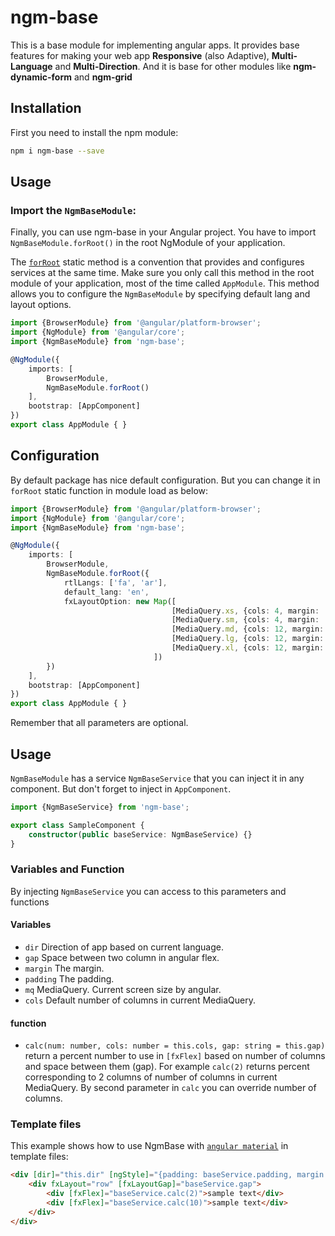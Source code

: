 # ngm-base
This is a base module for implementing angular apps.
It provides base features for making your web app **Responsive** (also Adaptive), **Multi-Language** and **Multi-Direction**.
And it is base for other modules like **ngm-dynamic-form** and **ngm-grid**

## Installation
First you need to install the npm module:
```sh
npm i ngm-base --save
```
## Usage
### Import the `NgmBaseModule`:
Finally, you can use ngm-base in your Angular project. You have to import `NgmBaseModule.forRoot()` in the root NgModule of your application.

The [`forRoot`](https://angular.io/api/router/RouterModule#forroot) static method is a convention that provides and configures services at the same time.
Make sure you only call this method in the root module of your application, most of the time called `AppModule`.
This method allows you to configure the `NgmBaseModule` by specifying default lang and layout options.

```ts
import {BrowserModule} from '@angular/platform-browser';
import {NgModule} from '@angular/core';
import {NgmBaseModule} from 'ngm-base';

@NgModule({
    imports: [
        BrowserModule,
        NgmBaseModule.forRoot()
    ],
    bootstrap: [AppComponent]
})
export class AppModule { }
```
## Configuration
By default package has nice default configuration. But you can change it in `forRoot` static function in module load as below:
```ts
import {BrowserModule} from '@angular/platform-browser';
import {NgModule} from '@angular/core';
import {NgmBaseModule} from 'ngm-base';

@NgModule({
    imports: [
        BrowserModule,
        NgmBaseModule.forRoot({
            rtlLangs: ['fa', 'ar'],
            default_lang: 'en',
            fxLayoutOption: new Map([
                                    [MediaQuery.xs, {cols: 4, margin: '5.6%', padding: '5.6%', gap: '6.4%'}],
                                    [MediaQuery.sm, {cols: 4, margin: '5.6%', padding: '5.6%', gap: '6.4%'}],
                                    [MediaQuery.md, {cols: 12, margin: '2.5%', padding: '2.5%', gap: '2.5%'}],
                                    [MediaQuery.lg, {cols: 12, margin: '2.5%', padding: '2.5%', gap: '2.5%'}],
                                    [MediaQuery.xl, {cols: 12, margin: '2.5%', padding: '2.5%', gap: '2.5%'}]
                                ])        
        })
    ],
    bootstrap: [AppComponent]
})
export class AppModule { }
```
Remember that all parameters are optional. 
## Usage
`NgmBaseModule` has a service `NgmBaseService` that you can inject it in any component. But don't forget to inject in `AppComponent`.

```ts
import {NgmBaseService} from 'ngm-base';

export class SampleComponent {
    constructor(public baseService: NgmBaseService) {}
}
```
### Variables and Function
By injecting `NgmBaseService` you can access to this parameters and functions
#### Variables
* `dir` Direction of app based on current language.
* `gap` Space between two column in angular flex.
* `margin` The margin.
* `padding` The padding.
* `mq` MediaQuery. Current screen size by angular.
* `cols` Default number of columns in current MediaQuery.
#### function
* `calc(num: number, cols: number = this.cols, gap: string = this.gap)`
return a percent number to use in `[fxFlex]` based on number of columns and space between them (gap).
For example `calc(2)` returns percent corresponding to 2 columns of number of columns in current MediaQuery.
By second parameter in `calc` you can override number of columns.

### Template files
This example shows how to use NgmBase with [`angular material`](https://material.angular.io/) in template files:
```html
<div [dir]="this.dir" [ngStyle]="{padding: baseService.padding, margin: baseService.margin}">
    <div fxLayout="row" [fxLayoutGap]="baseService.gap">
        <div [fxFlex]="baseService.calc(2)">sample text</div>
        <div [fxFlex]="baseService.calc(10)">sample text</div>
    </div>
</div>
```